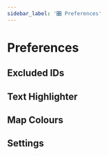 ```yaml
---
sidebar_label: '🎛 Preferences'
---
```


# Preferences

## Excluded IDs

## Text Highlighter

## Map Colours

## Settings